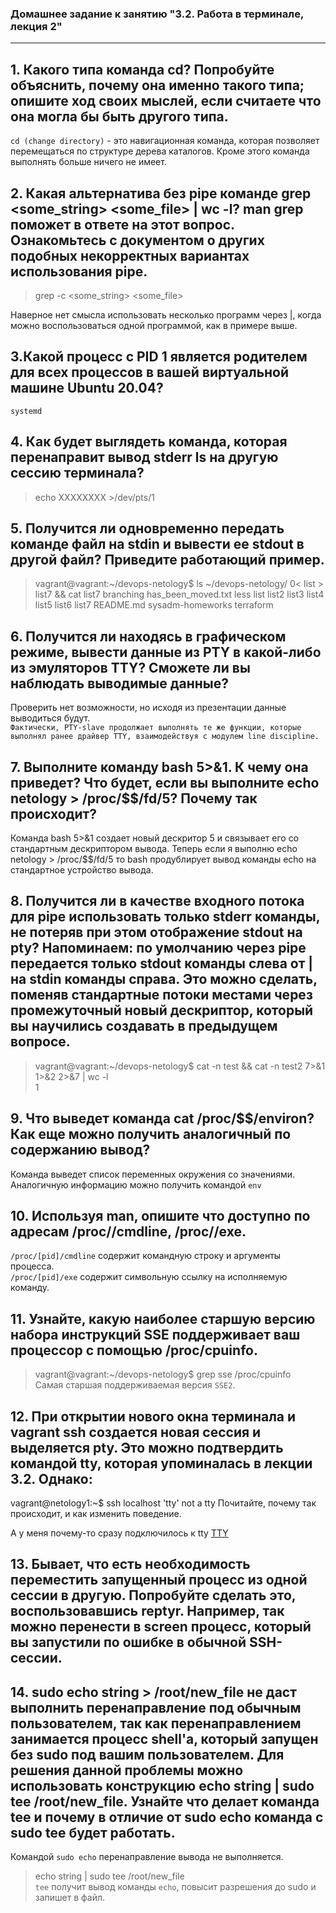### Домашнее задание к занятию "3.2. Работа в терминале, лекция 2"  
***
## 1. Какого типа команда cd? Попробуйте объяснить, почему она именно такого типа; опишите ход своих мыслей, если считаете что она могла бы быть другого типа.  
`cd (change directory)` - это навигационная команда, которая позволяет перемещаться по структуре дерева каталогов. Кроме этого команда выполнять больше ничего не имеет.

## 2. Какая альтернатива без pipe команде grep <some_string> <some_file> | wc -l? man grep поможет в ответе на этот вопрос. Ознакомьтесь с документом о других подобных некорректных вариантах использования pipe.  
>grep -c <some_string> <some_file>  

Наверное нет смысла использовать несколько программ через |, когда можно воспользоваться одной программой, как в примере выше.  

## 3.Какой процесс с PID 1 является родителем для всех процессов в вашей виртуальной машине Ubuntu 20.04?  
`systemd`  

## 4. Как будет выглядеть команда, которая перенаправит вывод stderr ls на другую сессию терминала?  
>echo XXXXXXXX >/dev/pts/1  

## 5. Получится ли одновременно передать команде файл на stdin и вывести ее stdout в другой файл? Приведите работающий пример.
>vagrant@vagrant:~/devops-netology$ ls ~/devops-netology/ 0< list > list7 && cat list7
>branching
>has_been_moved.txt
>less
>list
>list2
>list3
>list4
>list5
>list6
>list7
>README.md
>sysadm-homeworks
>terraform

## 6. Получится ли находясь в графическом режиме, вывести данные из PTY в какой-либо из эмуляторов TTY? Сможете ли вы наблюдать выводимые данные?
Проверить нет возможности, но исходя из презентации данные выводиться будут.  
`Фактически, PTY-slave продолжает выполнять те же функции, которые выполнял ранее драйвер TTY, взаимодействуя с модулем line discipline.`  

## 7. Выполните команду bash 5>&1. К чему она приведет? Что будет, если вы выполните echo netology > /proc/$$/fd/5? Почему так происходит?  
Команда bash 5>&1 создает новый дескритор 5 и связывает его со стандартным дескриптором вывода. Теперь если я выполню echo netology > /proc/$$/fd/5 то bash продублирует вывод команды echo на стандартное устройство вывода.

## 8. Получится ли в качестве входного потока для pipe использовать только stderr команды, не потеряв при этом отображение stdout на pty? Напоминаем: по умолчанию через pipe передается только stdout команды слева от | на stdin команды справа. Это можно сделать, поменяв стандартные потоки местами через промежуточный новый дескриптор, который вы научились создавать в предыдущем вопросе.
>vagrant@vagrant:~/devops-netology$ cat -n test && cat -n test2 7>&1 1>&2 2>&7 | wc -l  
>1

## 9. Что выведет команда cat /proc/$$/environ? Как еще можно получить аналогичный по содержанию вывод?  
Команда выведет список переменных окружения со значениями. Аналогичную информацию можно получить командой `env`  

## 10. Используя man, опишите что доступно по адресам /proc/<PID>/cmdline, /proc/<PID>/exe.  
`/proc/[pid]/cmdline` содержит командную строку и аргументы процесса.  
`/proc/[pid]/exe` содержит символьную ссылку на исполняемую команду.  

## 11. Узнайте, какую наиболее старшую версию набора инструкций SSE поддерживает ваш процессор с помощью /proc/cpuinfo.
>vagrant@vagrant:~/devops-netology$ grep sse /proc/cpuinfo  
Самая старшая поддерживаемая версия `SSE2`.  

## 12. При открытии нового окна терминала и vagrant ssh создается новая сессия и выделяется pty. Это можно подтвердить командой tty, которая упоминалась в лекции 3.2. Однако:

vagrant@netology1:~$ ssh localhost 'tty'
not a tty
Почитайте, почему так происходит, и как изменить поведение.

А у меня почему-то сразу подключилось к tty
[TTY](https://skr.sh/sEtuimV6BjG)

## 13. Бывает, что есть необходимость переместить запущенный процесс из одной сессии в другую. Попробуйте сделать это, воспользовавшись reptyr. Например, так можно перенести в screen процесс, который вы запустили по ошибке в обычной SSH-сессии.

## 14. sudo echo string > /root/new_file не даст выполнить перенаправление под обычным пользователем, так как перенаправлением занимается процесс shell'а, который запущен без sudo под вашим пользователем. Для решения данной проблемы можно использовать конструкцию echo string | sudo tee /root/new_file. Узнайте что делает команда tee и почему в отличие от sudo echo команда с sudo tee будет работать.  
Командой `sudo echo` перенаправление вывода не выполняется.  
>echo string | sudo tee /root/new_file  
`tee` получит вывод команды `echo`, повысит разрешения до sudo и запишет в файл.
